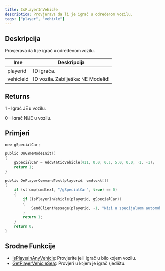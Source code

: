 ```yaml
---
title: IsPlayerInVehicle
description: Provjerava da li je igrač u određenom vozilu.
tags: ["player", "vehicle"]
---
```


## Deskripcija

Provjerava da li je igrač u određenom vozilu.

| Ime       | Deskripcija                        |
| --------- | ---------------------------------- |
| playerid  | ID igrača.                         |
| vehicleid | ID vozila. Zabilješka: NE Modelid! |

## Returns

1 - Igrač JE u vozilu.

0 - Igrač NIJE u vozilu.

## Primjeri

```c
new gSpecialCar;

public OnGameModeInit()
{
    gSpecialCar = AddStaticVehicle(411, 0.0, 0.0, 5.0, 0.0, -1, -1);
    return 1;
}

public OnPlayerCommandText(playerid, cmdtext[])
{
    if (strcmp(cmdtext, "/gSpecialCar", true) == 0)
    {
        if (IsPlayerInVehicle(playerid, gSpecialCar))
        {
            SendClientMessage(playerid, -1, "Nisi u specijalnom automobilu!");
        }
        return 1;
    }
    return 0;
}
```

## Srodne Funkcije

- [IsPlayerInAnyVehicle](IsPlayerInAnyVehicle): Provjerite je li igrač u bilo kojem vozilu.
- [GetPlayerVehicleSeat](GetPlayerVehicleSeat): Provjeri u kojem je igrač sjedištu.
